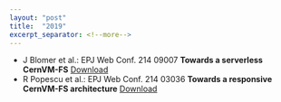 ```yaml
---
layout: "post"
title:  "2019"
excerpt_separator: <!--more-->
---
```


- J Blomer et al.: EPJ Web Conf. 214 09007 **Towards a serverless CernVM-FS** [Download](https://www.epj-conferences.org/articles/epjconf/abs/2019/19/epjconf_chep2018_09007/epjconf_chep2018_09007.html)
- R Popescu et al.: EPJ Web Conf. 214 03036 **Towards a responsive CernVM-FS architecture** [Download](https://www.epj-conferences.org/articles/epjconf/abs/2019/19/epjconf_chep2018_03036/epjconf_chep2018_03036.html)

<!--more-->
